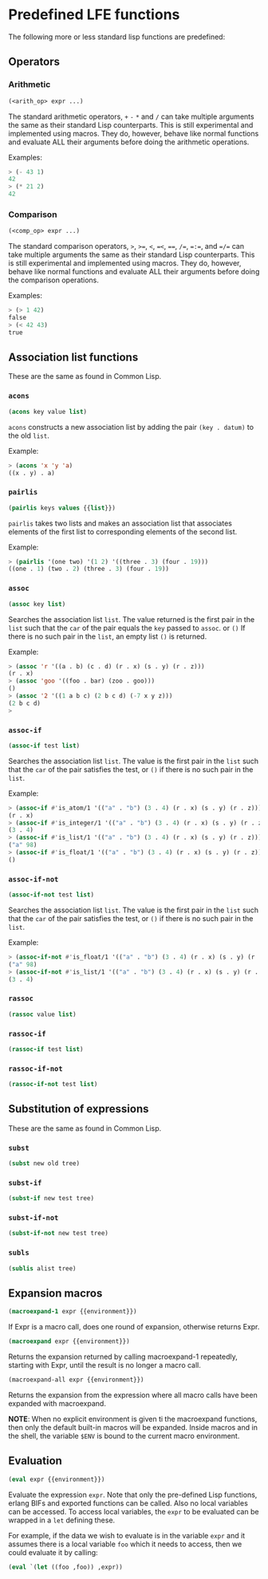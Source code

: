 # Predefined LFE functions

The following more or less standard lisp functions are predefined:

## Operators

### Arithmetic

```lisp
(<arith_op> expr ...)
```
The standard arithmetic operators, ``+`` ``-`` ``*`` and ``/`` can
take multiple arguments the same as their standard Lisp counterparts. 
This is still experimental and implemented using macros. They do,
however, behave like normal functions and evaluate ALL their
arguments before doing the arithmetic operations.

Examples:

```lisp
> (- 43 1)
42
> (* 21 2)
42
```

### Comparison

```lisp
(<comp_op> expr ...)
```
The standard comparison operators, ``>``, ``>=``, ``<``, ``=<``, ``==``,
``/=``, ``=:=``, and ``=/=`` can take multiple arguments the same as 
their standard Lisp counterparts. This is still experimental and 
implemented using macros. They do, however, behave like normal functions 
and evaluate ALL their arguments before doing the comparison
operations.

Examples:

```lisp
> (> 1 42)
false
> (< 42 43)
true
```

## Association list functions

These are the same as found in Common Lisp.

### ``acons``

```lisp
(acons key value list)
```

``acons`` constructs a new association list by adding the pair ``(key . datum)`` to the old ``list``. 

Example:

```lisp
> (acons 'x 'y 'a)
((x . y) . a)
```

### ``pairlis``

```lisp
(pairlis keys values {{list}})
```

``pairlis`` takes two lists and makes an association list that
associates elements of the first list to corresponding elements of
the second list.

Example:

```cl
> (pairlis '(one two) '(1 2) '((three . 3) (four . 19)))
((one . 1) (two . 2) (three . 3) (four . 19))
```

### ``assoc``

```lisp
(assoc key list)
```

Searches the association list ``list``. The value returned is the first 
pair in  the ``list`` such that the ``car`` of the pair equals the 
``key`` passed to ``assoc``. or ``()``  If there is no such pair in the 
``list``, an empty list ``()`` is returned.

Example:

```lisp
> (assoc 'r '((a . b) (c . d) (r . x) (s . y) (r . z)))
(r . x)
> (assoc 'goo '((foo . bar) (zoo . goo)))
()
> (assoc '2 '((1 a b c) (2 b c d) (-7 x y z)))
(2 b c d)
>
```

### ``assoc-if``

```lisp
(assoc-if test list)
```

Searches the association list ``list``. The value is the first pair in 
the ``list`` such that the ``car`` of the pair satisfies the test, or 
``()``  if there is no such pair in the ``list``.

Example:

```lisp
> (assoc-if #'is_atom/1 '(("a" . "b") (3 . 4) (r . x) (s . y) (r . z)))
(r . x)
> (assoc-if #'is_integer/1 '(("a" . "b") (3 . 4) (r . x) (s . y) (r . z)))
(3 . 4)
> (assoc-if #'is_list/1 '(("a" . "b") (3 . 4) (r . x) (s . y) (r . z)))
("a" 98)
> (assoc-if #'is_float/1 '(("a" . "b") (3 . 4) (r . x) (s . y) (r . z)))
()
```

### ``assoc-if-not``

```lisp
(assoc-if-not test list)
```

Searches the association list ``list``. The value is the first pair in 
the ``list`` such that the ``car`` of the pair satisfies the test, or 
``()``  if there is no such pair in the ``list``.

Example:

```lisp
> (assoc-if-not #'is_float/1 '(("a" . "b") (3 . 4) (r . x) (s . y) (r . z)))
("a" 98)
> (assoc-if-not #'is_list/1 '(("a" . "b") (3 . 4) (r . x) (s . y) (r . z)))
(3 . 4)
```

### ``rassoc``

```lisp
(rassoc value list)
```

### ``rassoc-if``

```lisp
(rassoc-if test list)
```

### ``rassoc-if-not``

```lisp
(rassoc-if-not test list)
```

## Substitution of expressions

These are the same as found in Common Lisp.

### ``subst``

```lisp
(subst new old tree)
```

### ``subst-if``

```lisp
(subst-if new test tree)
```

### ``subst-if-not``

```lisp
(subst-if-not new test tree)
```

### ``subls``

```lisp
(sublis alist tree)
```

## Expansion macros

```lisp
(macroexpand-1 expr {{environment}})
```

If Expr is a macro call, does one round of expansion,
otherwise returns Expr.

```lisp
(macroexpand expr {{environment}})
```

Returns the expansion returned by calling macroexpand-1
repeatedly, starting with Expr, until the result is no longer
a macro call.
        
```lisp
(macroexpand-all expr {{environment}})
```

Returns the expansion from the expression where all macro
calls have been expanded with macroexpand.

**NOTE**: When no explicit environment is given ti the
macroexpand functions, then only the default built-in macros
will be expanded. Inside macros and in the shell, the variable
``$ENV`` is bound to the current macro environment.

## Evaluation

```lisp
(eval expr {{environment}})
```

Evaluate the expression ``expr``. Note that only the pre-defined
Lisp functions, erlang BIFs and exported functions can be
called. Also no local variables can be accessed. To access
local variables, the ``expr`` to be evaluated can be wrapped in a
``let`` defining these.

For example, if the data we wish to evaluate is in the variable
``expr`` and it assumes there is a local variable ``foo`` which it
needs to access, then we could evaluate it by calling:

```lisp
(eval `(let ((foo ,foo)) ,expr))
```